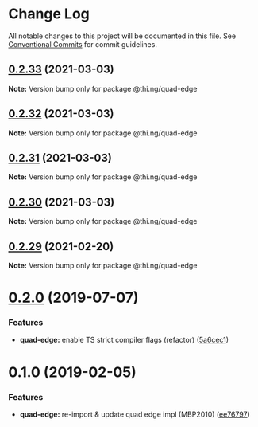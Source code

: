 # Change Log

All notable changes to this project will be documented in this file.
See [Conventional Commits](https://conventionalcommits.org) for commit guidelines.

## [0.2.33](https://github.com/thi-ng/umbrella/compare/@thi.ng/quad-edge@0.2.32...@thi.ng/quad-edge@0.2.33) (2021-03-03)

**Note:** Version bump only for package @thi.ng/quad-edge





## [0.2.32](https://github.com/thi-ng/umbrella/compare/@thi.ng/quad-edge@0.2.31...@thi.ng/quad-edge@0.2.32) (2021-03-03)

**Note:** Version bump only for package @thi.ng/quad-edge





## [0.2.31](https://github.com/thi-ng/umbrella/compare/@thi.ng/quad-edge@0.2.30...@thi.ng/quad-edge@0.2.31) (2021-03-03)

**Note:** Version bump only for package @thi.ng/quad-edge





## [0.2.30](https://github.com/thi-ng/umbrella/compare/@thi.ng/quad-edge@0.2.29...@thi.ng/quad-edge@0.2.30) (2021-03-03)

**Note:** Version bump only for package @thi.ng/quad-edge





## [0.2.29](https://github.com/thi-ng/umbrella/compare/@thi.ng/quad-edge@0.2.28...@thi.ng/quad-edge@0.2.29) (2021-02-20)

**Note:** Version bump only for package @thi.ng/quad-edge





# [0.2.0](https://github.com/thi-ng/umbrella/compare/@thi.ng/quad-edge@0.1.4...@thi.ng/quad-edge@0.2.0) (2019-07-07)

### Features

* **quad-edge:** enable TS strict compiler flags (refactor) ([5a6cec1](https://github.com/thi-ng/umbrella/commit/5a6cec1))

# 0.1.0 (2019-02-05)

### Features

* **quad-edge:** re-import & update quad edge impl (MBP2010) ([ee76797](https://github.com/thi-ng/umbrella/commit/ee76797))
